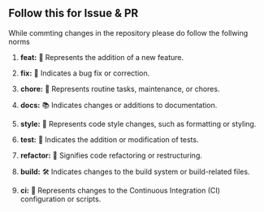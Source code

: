 ## Follow this for Issue & PR

While commting changes in the repository please do follow the follwing norms

1. **feat:** 🚀 Represents the addition of a new feature.

2. **fix:** 🐛 Indicates a bug fix or correction.

3. **chore:** 🧹 Represents routine tasks, maintenance, or chores.

4. **docs:** 📚 Indicates changes or additions to documentation.

5. **style:** 🎨 Represents code style changes, such as formatting or styling.

6. **test:** 🧪 Indicates the addition or modification of tests.

7. **refactor:** 🔄 Signifies code refactoring or restructuring.

8. **build:** 🛠️ Indicates changes to the build system or build-related files.

9. **ci:** 🔄 Represents changes to the Continuous Integration (CI) configuration or scripts.